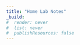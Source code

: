 ```yaml
---
title: "Home Lab Notes"
_build:
#  render: never
#  list: never
#  publishResources: false
---
```


